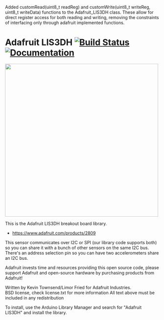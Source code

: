 Added customRead(uint8_t readReg) and customWrite(uint8_t writeReg, uint8_t writeData) functions to the Adafruit_LIS3DH class. These allow for direct register access for both reading and writing, removing the constraints of interfacing only through adafruit implemented functions.


# Adafruit LIS3DH [![Build Status](https://github.com/adafruit/Adafruit_LIS3DH/workflows/Arduino%20Library%20CI/badge.svg)](https://github.com/adafruit/Adafruit_LIS3DH/actions)[![Documentation](https://github.com/adafruit/ci-arduino/blob/master/assets/doxygen_badge.svg)](http://adafruit.github.io/Adafruit_LIS3DH/html/index.html)

<a href="https://www.adafruit.com/products/2809"><img src="assets/image.jpg?raw=true" width="500px" /></a>

This is the Adafruit LIS3DH breakout board library.
* https://www.adafruit.com/products/2809

This sensor communicates over I2C or SPI (our library code supports both) so you can share it with a bunch of other sensors on the same I2C bus.
There's an address selection pin so you can have two accelerometers share an I2C bus.

Adafruit invests time and resources providing this open source code, please support Adafruit and open-source hardware by purchasing products from Adafruit!

Written by Kevin Townsend/Limor Fried for Adafruit Industries.  
BSD license, check license.txt for more information
All text above must be included in any redistribution

To install, use the Arduino Library Manager and search for "Adafruit LIS3DH" and install the library.
